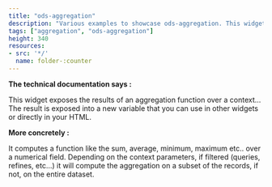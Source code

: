 ```yaml
---
title: "ods-aggregation"
description: "Various examples to showcase ods-aggregation. This widget exposes the results of an aggregation (sum, average, minimum, maximum etc...) function."
tags: ["aggregation", "ods-aggregation"]
height: 340
resources:
- src: '*/'
  name: folder-:counter
---
```


**The technical documentation says :**

This widget exposes the results of an aggregation function over a context... The result is exposed into a new variable that you can use in other widgets or directly in your HTML.

**More concretely :**

It computes a function like the sum, average, minimum, maximum etc.. over a numerical field. Depending on the context parameters, if filtered (queries, refines, etc...) it will compute the aggregation on a subset of the records, if not, on the entire dataset.
